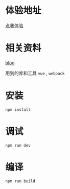 # 体验地址
[点我体验](http://www.5u55.cn/a/robotChatter/)
# 相关资料
[blog](http://www.5u55.cn/20151231-chat-with-robots.html)

用到的库和工具 `vue` , `webpack`

# 安装
`npm install`

# 调试
`npm run dev`

# 编译
`npm run build`